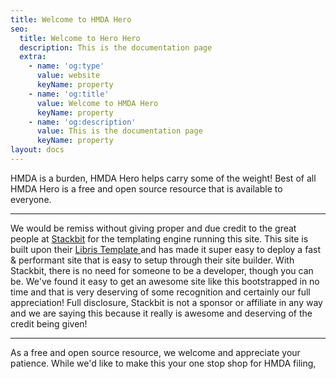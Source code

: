 ```yaml
---
title: Welcome to HMDA Hero
seo:
  title: Welcome to Hero Hero
  description: This is the documentation page
  extra:
    - name: 'og:type'
      value: website
      keyName: property
    - name: 'og:title'
      value: Welcome to HMDA Hero
      keyName: property
    - name: 'og:description'
      value: This is the documentation page
      keyName: property
layout: docs
---
```

HMDA is a burden, HMDA Hero helps carry some of the weight! Best of all HMDA Hero is a free and open source resource that is available to everyone.

---

We would be remiss without giving proper and due credit to the great people at [Stackbit](https://www.stackbit.com/) for the templating engine running this site. This site is built upon their [Libris Template ](https://themes.stackbit.com/demos/libris/)and has made it super easy to deploy a fast & performant site that is easy to setup through their site builder. With Stackbit, there is no need for someone to be a developer, though you can be. We've found it easy to get an awesome site like this bootstrapped in no time and that is very deserving of some recognition and certainly our full appreciation! Full disclosure, Stackbit is not a sponsor or affiliate in any way and we are saying this because it really is awesome and deserving of the credit being given!

---
As a free and open source resource, we welcome and appreciate your patience. While we'd like to make this your one stop shop for HMDA filing, 
